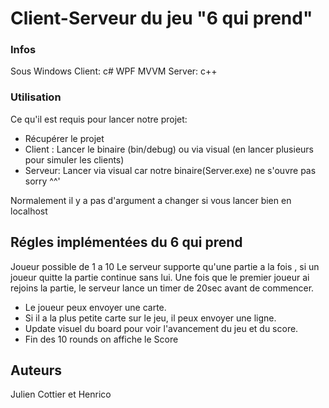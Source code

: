 # Client-Serveur du jeu "6 qui prend"



### Infos

Sous Windows
Client: c# WPF MVVM
Server: c++

### Utilisation

Ce qu'il est requis pour lancer notre projet:

- Récupérer le projet
- Client : Lancer le binaire (bin/debug) ou via visual (en lancer plusieurs pour simuler les clients)
- Serveur: Lancer via visual car notre binaire(Server.exe) ne s'ouvre pas sorry ^^'

Normalement il y a pas d'argument a changer si vous lancer bien en localhost

## Régles implémentées du 6 qui prend

Joueur possible de 1 a 10
Le serveur supporte qu'une partie a la fois , si un joueur quitte la partie continue sans lui.
Une fois que le premier joueur ai rejoins la partie, le serveur lance un timer de 20sec avant de commencer.

- Le joueur peux envoyer une carte.
- Si il a la plus petite carte sur le jeu, il peux envoyer une ligne.
- Update visuel du board pour voir l'avancement du jeu et du score.
- Fin des 10 rounds on affiche le Score

## Auteurs
Julien Cottier et Henrico


